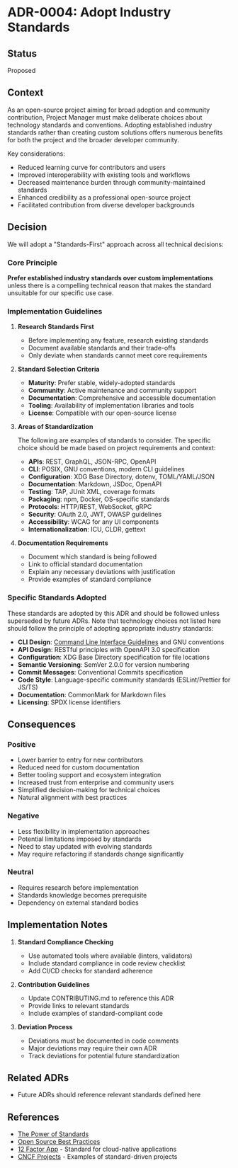 # ADR-0004: Adopt Industry Standards

## Status

Proposed

## Context

As an open-source project aiming for broad adoption and community contribution, Project Manager must make deliberate choices about technology standards and conventions. Adopting established industry standards rather than creating custom solutions offers numerous benefits for both the project and the broader developer community.

Key considerations:
- Reduced learning curve for contributors and users
- Improved interoperability with existing tools and workflows
- Decreased maintenance burden through community-maintained standards
- Enhanced credibility as a professional open-source project
- Facilitated contribution from diverse developer backgrounds

## Decision

We will adopt a "Standards-First" approach across all technical decisions:

### Core Principle
**Prefer established industry standards over custom implementations** unless there is a compelling technical reason that makes the standard unsuitable for our specific use case.

### Implementation Guidelines

1. **Research Standards First**
   - Before implementing any feature, research existing standards
   - Document available standards and their trade-offs
   - Only deviate when standards cannot meet core requirements

2. **Standard Selection Criteria**
   - **Maturity**: Prefer stable, widely-adopted standards
   - **Community**: Active maintenance and community support
   - **Documentation**: Comprehensive and accessible documentation
   - **Tooling**: Availability of implementation libraries and tools
   - **License**: Compatible with our open-source license

3. **Areas of Standardization**
   
   The following are examples of standards to consider. The specific choice should be made based on project requirements and context:
   
   - **APIs**: REST, GraphQL, JSON-RPC, OpenAPI
   - **CLI**: POSIX, GNU conventions, modern CLI guidelines
   - **Configuration**: XDG Base Directory, dotenv, TOML/YAML/JSON
   - **Documentation**: Markdown, JSDoc, OpenAPI
   - **Testing**: TAP, JUnit XML, coverage formats
   - **Packaging**: npm, Docker, OS-specific standards
   - **Protocols**: HTTP/REST, WebSocket, gRPC
   - **Security**: OAuth 2.0, JWT, OWASP guidelines
   - **Accessibility**: WCAG for any UI components
   - **Internationalization**: ICU, CLDR, gettext

4. **Documentation Requirements**
   - Document which standard is being followed
   - Link to official standard documentation
   - Explain any necessary deviations with justification
   - Provide examples of standard compliance

### Specific Standards Adopted

These standards are adopted by this ADR and should be followed unless superseded by future ADRs. Note that technology choices not listed here should follow the principle of adopting appropriate industry standards:

- **CLI Design**: [Command Line Interface Guidelines](https://clig.dev/) and GNU conventions
- **API Design**: RESTful principles with OpenAPI 3.0 specification
- **Configuration**: XDG Base Directory specification for file locations
- **Semantic Versioning**: SemVer 2.0.0 for version numbering
- **Commit Messages**: Conventional Commits specification
- **Code Style**: Language-specific community standards (ESLint/Prettier for JS/TS)
- **Documentation**: CommonMark for Markdown files
- **Licensing**: SPDX license identifiers

## Consequences

### Positive
- Lower barrier to entry for new contributors
- Reduced need for custom documentation
- Better tooling support and ecosystem integration
- Increased trust from enterprise and community users
- Simplified decision-making for technical choices
- Natural alignment with best practices

### Negative
- Less flexibility in implementation approaches
- Potential limitations imposed by standards
- Need to stay updated with evolving standards
- May require refactoring if standards change significantly

### Neutral
- Requires research before implementation
- Standards knowledge becomes prerequisite
- Dependency on external standard bodies

## Implementation Notes

1. **Standard Compliance Checking**
   - Use automated tools where available (linters, validators)
   - Include standard compliance in code review checklist
   - Add CI/CD checks for standard adherence

2. **Contribution Guidelines**
   - Update CONTRIBUTING.md to reference this ADR
   - Provide links to relevant standards
   - Include examples of standard-compliant code

3. **Deviation Process**
   - Deviations must be documented in code comments
   - Major deviations may require their own ADR
   - Track deviations for potential future standardization

## Related ADRs

- Future ADRs should reference relevant standards defined here

## References

- [The Power of Standards](https://www.w3.org/standards/)
- [Open Source Best Practices](https://opensource.guide/best-practices/)
- [12 Factor App](https://12factor.net/) - Standard for cloud-native applications
- [CNCF Projects](https://www.cncf.io/projects/) - Examples of standard-driven projects